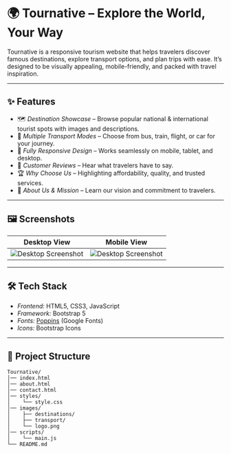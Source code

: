 # 🌍 Tournative – Explore the World, Your Way

Tournative is a responsive tourism website that helps travelers discover famous destinations, explore transport options, and plan trips with ease. It’s designed to be visually appealing, mobile-friendly, and packed with travel inspiration.

---

## ✨ Features

- 🗺 *Destination Showcase* – Browse popular national & international tourist spots with images and descriptions.  
- 🚆 *Multiple Transport Modes* – Choose from bus, train, flight, or car for your journey.  
- 📱 *Fully Responsive Design* – Works seamlessly on mobile, tablet, and desktop.  
- 💬 *Customer Reviews* – Hear what travelers have to say.  
- 🏆 *Why Choose Us* – Highlighting affordability, quality, and trusted services.  
- 📖 *About Us & Mission* – Learn our vision and commitment to travelers.

---

## 🖼 Screenshots

| Desktop View | Mobile View |
|--------------|-------------|
| ![Desktop Screenshot]() | ![Desktop Screenshot]()|


---

## 🛠 Tech Stack

- *Frontend:* HTML5, CSS3, JavaScript  
- *Framework:* Bootstrap 5  
- *Fonts:* [Poppins](https://fonts.google.com/specimen/Poppins) (Google Fonts)  
- *Icons:* Bootstrap Icons  

---

## 📂 Project Structure

```plaintext
Tournative/
│── index.html
│── about.html
│── contact.html
│── styles/
│    └── style.css
│── images/
│    ├── destinations/
│    ├── transport/
│    └── logo.png
│── scripts/
│    └── main.js
└── README.md 

